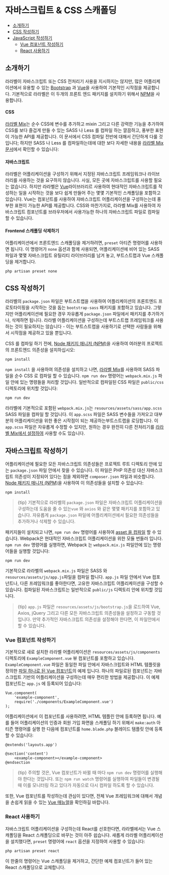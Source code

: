 # 자바스크립트 & CSS 스캐폴딩

- [소개하기](#introduction)
- [CSS 작성하기](#writing-css)
- [JavaScript 작성하기](#writing-javascript)
    - [Vue 컴포넌트 작성하기](#writing-vue-components)
    - [React 사용하기](#using-react)

<a name="introduction"></a>
## 소개하기

라라벨이 자바스크립트 또는 CSS 전처리기 사용을 지시하지는 않지만, 많은 어플리케이션에서 유용할 수 있는 [Bootstrap](https://getbootstrap.com) 과 [Vue](https://vuejs.org)을 사용하여 기본적인 시작점을 제공합니다. 기본적으로 라라벨은 이 두개의 프론트 엔드 패키지를 설치하기 위해서 [NPM](https://www.npmjs.org)을 사용합니다.

#### CSS

[라라벨 Mix](/docs/{{version}}/mix)는 순수 CSS에 변수를 추가하고 mixin 그리고 다른 강력한 기능을 추가하여 CSS를 보다 즐겁게 만들 수 있는 SASS 나 Less 를 컴파일 하는 깔끔하고, 풍부한 표현이 가능한 API를 제공합니다. 이 문서에서 CSS 컴파일 전반에 대해서 간단하게 다룰 것입니다; 하지만 SASS 나 Less 를 컴파일하는데에 대한 보다 자세한 내용을 [라라벨 Mix 문서](/docs/{{version}}/mix)에서 확인할 수 있습니다:

#### 자바스크립트

라라벨은 어플리케이션을 구성하기 위해서 지정된 자바스크립트 프레임워크나 라이브러리를 사용하는 것을 요구하지 않습니다. 사실, 모든 곳에 자바스크립트를 사용할 필요는 없습니다. 하지만 라라벨은 [Vue](https://vuejs.org)라이브러리르 사용하여 현대적인 자바스크립트를 작성하는 일을 시작하는 것을 보다 쉽게 만들어 주는 몇몇 기본적인 스캐폴딩을 포함하고 있습니다. Vue는 컴포넌트를 사용하여 자바스크립트 어플리케이션을 구성하는는데 풍부한 표현이 가능한 API를 제공합니다. CSS와 마찬가지로, 라라벨 Mix를 사용하여 자바스크립트 컴포넌트를 브라우저에서 사용가능한 하나의 자바스크립트 파일로 컴파일 할 수 있습니다.

#### Frontend 스캐폴딩 삭제하기

어플리케이션에서 프론트엔드 스캐폴딩을 제거하려면, `preset` 아티즌 명령어를 사용하면 됩니다. 이 명령어가 `none` 옵션과 함께 사용되면, 어플리케이션에 비어 있는 SASS 파일과 몇몇 자바스크립트 유틸리티 라이브러리를 남겨 놓고, 부트스트랩과 Vue 스캐폴딩을 제거합니다.

    php artisan preset none

<a name="writing-css"></a>
## CSS 작성하기

라라벨의 `package.json` 파일은 부트스트랩을 사용하여 어플리케이션의 프론트엔드 프로토타이핑을 시작하는 것을 돕는 `bootstrap-sass` 패키지를 포함하고 있습니다. 그렇지만 어플리케이션에 필요한 경우 자유롭게 `package.json` 파일에서 패키지를 추가하거나, 삭제하면 됩니다. 라라벨 어플리케이션을 구성하는데 부트스트랩 프레임워크를 사용하는 것이 필요하지는 않습니다 - 이는 부트스트랩을 사용하기로 선택한 사람들을 위해서 시작점을 제공하고 있을 뿐입니다.

CSS 를 컴파일 하기 전에, [Node 패키지 매니저 (NPM)](https://www.npmjs.org)을 사용하여 여러분의 프로젝트의 프론트엔드 의존성을 설치하십시오:

    npm install

`npm install` 을 사용하여 의존성을 설치하고 나면, [라라벨 Mix](/docs/{{version}}/mix#working-with-stylesheets)를 사용하여 SASS 파일을 순수 CSS 로 컴파일 할 수 있습니다. `npm run dev` 명령어는 `webpack.mix.js` 파일 안에 있는 명령들을 처리할 것입니다. 일반적으로 컴파일된 CSS 파일은 `public/css` 디렉토리에 위치할 것입니다:

    npm run dev

라라벨에 기본적으로 포함된 `webpack.mix.js`는 `resources/assets/sass/app.scss` SASS 파일을 컴파일 할 것입니다. 이 `app.scss` 파일은 SASS 변수들을 가져오고 대부분의 어플리케이션을 위한 좋은 시작점이 되는 제공하는부트스트랩을 로딩합니다. 이 `app.scss` 파일은 자유롭게 수정할 수 있지만, 원하는 경우 완전히 다른 전처리기를 [라라벨 Mix에서 설정하여](/docs/{{version}}/mix) 사용할 수도 있습니다.

<a name="writing-javascript"></a>
## 자바스크립트 작성하기

어플리케이션에 필요한 모든 자바스크립트 의존성들은 프로젝트 루트 디렉토리 안에 있는 `package.json` 파일 안에서 찾을 수 있습니다. 이 파일은 PHP 의존성 대신 자바스크립트 의존성이 지정되어 있다는 점을 제외하면 `composer.json` 파일과 비슷합니다. [Node 패키지 매니저 (NPM)](https://www.npmjs.org)을 사용하여 이 의존성들을 설치할 수 있습니다:

    npm install

> {tip} 기본적으로 라라벨의 `package.json` 파일은 자바스크립트 어플리케이션을 구성하는데 도움을 줄 수 있는`vue` 와 `axios` 와 같은 몇몇 패키지를 포함하고 있습니다. 자유롭게 `package.json` 파일에 어플리케이션에서 필요한 의존성들을 추가하거나 삭제할 수 있습니다.

패키지들이 설치되고 나면, `npm run dev` 명령어를 사용하여 [asset 을 컴파일](/docs/{{version}}/mix) 할 수 있습니다. Webpack은 현대적인 자바스크립트 어플리케이션을 위한 모듈 번들러 입니다. `npm run dev` 명령어를 실행하면, Webpack 는 `webpack.mix.js` 파일안에 있는 명령어들을 실행할 것입니다:

    npm run dev

기본적으로 라라벨의 `webpack.mix.js` 파일은 SASS 와 `resources/assets/js/app.js`파일을 컴파일 합니다. `app.js` 파일 안에서 Vue 컴포넌트나, 다른 프레임워크를 좋아한다면, 고유한 자바스크립트 어플리케이션을 구성할 수 있습니다. 컴파일된 자바스크립트는 일반적으로 `public/js` 디렉토리 안에 위치할 것입니다.

> {tip} `app.js` 파일은 `resources/assets/js/bootstrap.js`을 로드하여 Vue, Axios, jQuery 그리고 다른 모든 자바스크립트 의존성들을 설정하고 구동할 것입니다. 만약 추가적인 자바스크립트 의존성을 설정해야 한다면, 이 파일안에서 할 수 있습니다.

<a name="writing-vue-components"></a>
### Vue 컴포넌트 작성하기

기본적으로 새로 설치한 라라벨 어플리케이션은 `resources/assets/js/components` 디렉토리에 `ExampleComponent.vue` 뷰 컴포넌트를 포함하고 있습니다. `ExampleComponent.vue` 파일은 동일한 파일 안에서 자바스크립트와 HTML 템플릿을 정의한 [파일 하나로 된 Vue 컴포넌트](https://vuejs.org/guide/single-file-components)의 예제 입니다. 하나의 파일로된 컴포넌트는 자바스크립트 기반의 어플리케이션을 구성하는데 매우 편리한 방법을 제공합니다. 이 예제 컴포넌트는 `app.js` 에 등록되어 있습니다:

    Vue.component(
        'example-component',
        require('./components/ExampleComponent.vue')
    );

어플리케이션에서 이 컴포넌트를 사용하려면, HTML 템플린 안에 등록하면 됩니다. 예를 들어 어플리케이션의 인증과 회원 가입 화면을 스캐폴딩 하기 위해서 `make:auth` 아티즌 명령어를 실행 한 다음에 컴포넌트를 `home.blade.php` 블레이드 템플릿 안에 등록할 수 있습니다:

    @extends('layouts.app')

    @section('content')
        <example-component></example-component>
    @endsection

> {tip} 주의할 것은, Vue 컴포넌트가 바뀔 때 마다 `npm run dev` 명령어를 실행해야 한다는 것입니다. 또는 `npm run watch` 명령어를 실행하여 파일들이 변경될 때 이를 모니터링 하고 있다가 자동으로 다시 컴파일 하도록 할 수 있습니다.

또한, Vue 컴포넌트를 작성하는데 관심이 있다면, 전체 Vue 프레임워크에 대해서 개념을 손쉽게 읽을 수 있는 [Vue 매뉴얼](https://kr.vuejs.org/v2/guide/index.html)을 확인하길 바랍니다.

<a name="using-react"></a>
### React 사용하기

자바스크립트 어플리케이션을 구성하는데 React를 선호한다면, 라라벨에서는 Vue 스캐폴딩을 React 스캐폴딩으로 바꾸는 것이 아주 쉽습니다. 새롭게 라라벨 어플리케이션을 설치했다면, `preset` 명령어에 `react` 옵션을 지정하여 사용할 수 있습니다:

    php artisan preset react

이 한줄의 명령어는 Vue 스캐폴딩을 제거하고, 간단한 예제 컴포넌트가 들어 있는 React 스캐폴딩으로 교체합니다.
